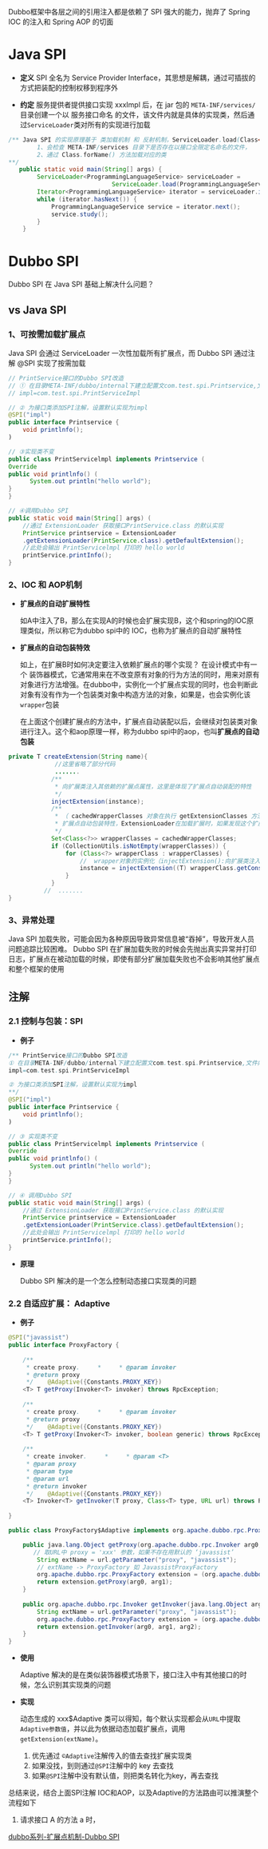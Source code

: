  
 Dubbo框架中各层之间的引用注入都是依赖了 SPI 强大的能力，抛弃了 Spring IOC 的注入和 Spring AOP 的切面

# Java SPI

-  **定义**
	SPI 全名为 Service Provider Interface，其思想是解耦，通过可插拔的方式把装配的控制权移到程序外

-  **约定**
	服务提供者提供接口实现 xxxImpl 后，在 jar 包的 `META-INF/services/` 目录创建一个以 服务接口命名 的文件，该文件内就是具体的实现类，然后通过`ServiceLoader`类对所有的实现进行加载

```java
/** Java SPI 的实现原理基于 类加载机制 和 反射机制，ServiceLoader.load(Class<T> service) 方法加载
		1、会检查 META-INF/services 目录下是否存在以接口全限定名命名的文件，
		2、通过 Class.forName() 方法加载对应的类 
**/
   public static void main(String[] args) {
        ServiceLoader<ProgrammingLanguageService> serviceLoader =  
					         ServiceLoader.load(ProgrammingLanguageService.class);
        Iterator<ProgrammingLanguageService> iterator = serviceLoader.iterator();
        while (iterator.hasNext()) {
            ProgrammingLanguageService service = iterator.next();
            service.study();
        }
    }
```

# Dubbo SPI

Dubbo SPI 在 Java SPI 基础上解决什么问题？
## vs Java SPI

### 1、可按需加载扩展点

Java SPI 会通过 ServiceLoader 一次性加载所有扩展点，而 Dubbo SPI 通过注解 @SPI 实现了按需加载

```java
// PrintService接口的Dubbo SPI改造
// ① 在目录META-INF/dubbo/internal下建立配置文com.test.spi.Printservice,文件内容如下
// impl=com.test.spi.PrintServiceImpl 

// ② 为接口类添加SPI注解，设置默认实现为impl
@SPI("impl")   
public interface Printservice {
    void printlnfo();
)

// ③实现类不变
public class PrintServicelmpl implements Printservice ( 
Override
public void printlnfo() (
      System.out println("hello world");
} 
}

// ④调用Dubbo SPI
public static void main(String[] args) ( 
    //通过 ExtensionLoader 获取接口PrintService.class 的默认实现
    PrintService printservice = ExtensionLoader
    .getExtensionLoader(PrintService.class).getDefaultExtension();
    //此处会输出 PrintServicelmpl 打印的 hello world
    printService.printInfo();
}
```

### 2、IOC 和 AOP机制

-  **扩展点的自动扩展特性**

	如A中注入了B，那么在实现A的时候也会扩展实现B，这个和spring的IOC原理类似，所以称它为dubbo spi中的 IOC，也称为扩展点的自动扩展特性


-  **扩展点的自动包装特效**

	如上，在扩展B时如何决定要注入依赖扩展点的哪个实现？ 在设计模式中有一个 装饰器模式，它通常用来在不改变原有对象的行为方法的同时，用来对原有对象进行方法增强。在dubbo中，实例化一个扩展点实现的同时，也会判断此对象有没有作为一个包装类对象中构造方法的对象，如果是，也会实例化该 `wrapper`包装
	
	在上面这个创建扩展点的方法中，扩展点自动装配以后，会继续对包装类对象进行注入。这个和aop原理一样，称为dubbo spi中的aop，也叫**扩展点的自动包装**


```java
private T createExtension(String name){
             //这里省略了部分代码
             .......
            /**
             * 向扩展类注入其依赖的扩展点属性，这里是体现了扩展点自动装配的特性
             */
            injectExtension(instance);
            /**
             * （ cachedWrapperClasses 对象在执行 getExtensionClasses 方法时已经赋值 ）
             * 扩展点自动包装特性，ExtensionLoader在加载扩展时，如果发现这个扩展类包含其他扩展点作为构造函数的参数，则这个扩展类会被认为是wrapper类，那么这个wrapper类也会被实例化并且注入扩展点属性
             */
            Set<Class<?>> wrapperClasses = cachedWrapperClasses;
            if (CollectionUtils.isNotEmpty(wrapperClasses)) {
                for (Class<?> wrapperClass : wrapperClasses) {
                    //  wrapper对象的实例化（injectExtension():向扩展类注入其依赖的属性,如扩展类A又依赖了扩展类B，那么就向A中注入扩展类B）
                    instance = injectExtension((T) wrapperClass.getConstructor(type).newInstance(instance));
                }
            }
          //  .......
}
```

### 3、异常处理

Java SPI 加载失败，可能会因为各种原因导致异常信息被“吞掉”，导致开发人员问题追踪比较困难。
Dubbo SPI 在扩展加载失败的时候会先抛出真实异常并打印日志，扩展点在被动加载的时候，即使有部分扩展加载失败也不会影响其他扩展点和整个框架的使用


## 注解

### 2.1 控制与包装：SPI

- **例子**

```java
/** PrintService接口的Dubbo SPI改造
① 在目录META-INF/dubbo/internal下建立配置文com.test.spi.Printservice,文件内容如下
impl=com.test.spi.PrintServiceImpl 

② 为接口类添加SPI注解，设置默认实现为impl
**/
@SPI("impl")   
public interface Printservice {
    void printlnfo();
)

// ③ 实现类不变
public class PrintServicelmpl implements Printservice ( 
Override
public void printlnfo() (
      System.out println("hello world");
} 
}

// ④ 调用Dubbo SPI
public static void main(String[] args) ( 
    //通过 ExtensionLoader 获取接口PrintService.class 的默认实现
    PrintService printservice = ExtensionLoader
    .getExtensionLoader(PrintService.class).getDefaultExtension();
    //此处会输出 PrintServicelmpl 打印的 hello world
    printService.printInfo();
}
```


- **原理**

	Dubbo SPI 解决的是一个怎么控制动态接口实现类的问题


### 2.2 自适应扩展： Adaptive

- **例子**

```java
@SPI("javassist")  
public interface ProxyFactory {  
  
    /**  
     * create proxy.     *     * @param invoker  
     * @return proxy  
     */    @Adaptive({Constants.PROXY_KEY})  
    <T> T getProxy(Invoker<T> invoker) throws RpcException;  
  
    /**  
     * create proxy.     *     * @param invoker  
     * @return proxy  
     */    @Adaptive({Constants.PROXY_KEY})  
    <T> T getProxy(Invoker<T> invoker, boolean generic) throws RpcException;  
  
    /**  
     * create invoker.     *     * @param <T>  
     * @param proxy  
     * @param type  
     * @param url  
     * @return invoker  
     */    @Adaptive({Constants.PROXY_KEY})  
    <T> Invoker<T> getInvoker(T proxy, Class<T> type, URL url) throws RpcException;  
  
}

public class ProxyFactory$Adaptive implements org.apache.dubbo.rpc.ProxyFactory {  

    public java.lang.Object getProxy(org.apache.dubbo.rpc.Invoker arg0, boolean arg1) {  
       // 取URL中 proxy = 'xxx' 参数，如果不存在用默认的 ‘javassist’
        String extName = url.getParameter("proxy", "javassist");  
        // extName -> ProxyFactory 如 JavassistProxyFactory
        org.apache.dubbo.rpc.ProxyFactory extension = (org.apache.dubbo.rpc.ProxyFactory)ExtensionLoader  .getExtensionLoader(org.apache.dubbo.rpc.ProxyFactory.class).getExtension(extName);  
        return extension.getProxy(arg0, arg1);  
    }  
  
    public org.apache.dubbo.rpc.Invoker getInvoker(java.lang.Object arg0, java.lang.Class arg1,  org.apache.dubbo.common.URL arg2)   {  
        String extName = url.getParameter("proxy", "javassist");  
        org.apache.dubbo.rpc.ProxyFactory extension = (org.apache.dubbo.rpc.ProxyFactory)ExtensionLoader  .getExtensionLoader(org.apache.dubbo.rpc.ProxyFactory.class).getExtension(extName);  
        return extension.getInvoker(arg0, arg1, arg2);  
    }  
}

```


-  **使用**

	Adaptive 解决的是在类似装饰器模式场景下，接口注入中有其他接口的时候，怎么识别其实现类的问题


- **实现**

	动态生成的 xxx$Adaptive 类可以得知，每个默认实现都会从`URL`中提取`Adaptive参数值`，并以此为依据动态加载扩展点，调用 `getExtension(extName)`。  
	1.  优先通过 `©Adaptive`注解传入的值去查找扩展实现类
	2.  如果没找，到则通过`@SPI`注解中的 key 去查找
	3.  如果`@SPI`注解中没有默认值，则把类名转化为key，再去查找


总结来说，结合上面SPI注解 IOC和AOP，以及Adaptive的方法路由可以推演整个流程如下
1.   请求接口 A 的方法 a 时，



[dubbo系列-扩展点机制-Dubbo SPI](https://www.jianshu.com/p/317ea9559ee2)